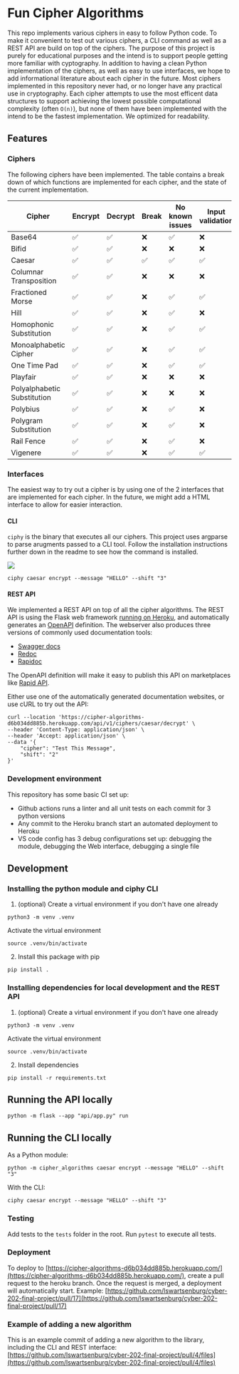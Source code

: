 # Fun Cipher Algorithms

This repo implements various ciphers in easy to follow Python code. To make it convenient to test out various ciphers, a CLI command as well as a REST API are build on top of the ciphers. The purpose of this project is purely for educational purposes and the intend is to support people getting more familiar with cyptography. In addition to having a clean Python implementation of the ciphers, as well as easy to use interfaces, we hope to add informational literature about each cipher in the future. Most ciphers implemented in this repository never had, or no longer have any practical use in cryptography. 
Each cipher attempts to use the most efficent data structures to support achieving the lowest possible computational complexity (often `O(n)`), but none of them have been implemented with the intend to be the fastest implementation. We optimized for readability.

## Features

### Ciphers
The following ciphers have been implemented. The table contains a break down of which functions are implemented for each cipher, and the state of the current implementation.

| Cipher                      | Encrypt | Decrypt | Break | No known issues | Input validation | Has unit tests |
| --------------------------- | ------- | ------- | ----- | --------------- | ---------------- | -------------- |
| Base64                      | ✅       | ✅       | ❌     | ✅               | ❌                | ✅              |
| Bifid                       | ✅       | ✅       | ❌     | ❌               | ❌                | ✅              |
| Caesar                      | ✅       | ✅       | ✅     | ✅               | ✅                | ✅              |
| Columnar Transposition      | ✅       | ✅       | ❌     | ❌               | ❌                | ✅              |
| Fractioned Morse            | ✅       | ✅       | ❌     | ✅               | ✅                | ✅              |
| Hill                        | ✅       | ✅       | ❌     | ✅               | ❌                | ✅              |
| Homophonic Substitution     | ✅       | ✅       | ❌     | ✅               | ✅                | ✅              |
| Monoalphabetic Cipher       | ✅       | ✅       | ❌     | ✅               | ✅                | ✅              |
| One Time Pad                | ✅       | ✅       | ❌     | ✅               | ✅                | ✅              |
| Playfair                    | ✅       | ✅       | ❌     | ❌               | ❌                | ✅              |
| Polyalphabetic Substitution | ✅       | ✅       | ❌     | ❌               | ❌                | ✅              |
| Polybius                    | ✅       | ✅       | ❌     | ✅               | ❌                | ✅              |
| Polygram Substitution       | ✅       | ✅       | ❌     | ✅               | ❌                | ✅              |
| Rail Fence                  | ✅       | ✅       | ❌     | ✅               | ❌                | ✅              |
| Vigenere                    | ✅       | ✅       | ❌     | ✅               | ✅                | ✅              |

### Interfaces
The easiest way to try out a cipher is by using one of the 2 interfaces that are implemented for each cipher. In the future, we might add a HTML interface to allow for easier interaction.

#### CLI
`ciphy` is the binary that executes all our ciphers. This project uses argparse to parse arugments passed to a CLI tool. Follow the installation instructions further down in the readme to see how the command is installed. 

![](docs/cli_recording.gif)

```
ciphy caesar encrypt --message "HELLO" --shift "3"
```


#### REST API
We implemented a REST API on top of all the cipher algorithms. The REST API is using the Flask web framework [running on Heroku](https://cipher-algorithms-d6b034dd885b.herokuapp.com/docs/), and automatically generates an [OpenAPI](https://www.openapis.org/) definition. The webserver also produces three versions of commonly used documentation tools:
- [Swagger docs](https://cipher-algorithms-d6b034dd885b.herokuapp.com/docs/)
- [Redoc](https://cipher-algorithms-d6b034dd885b.herokuapp.com/docs/redoc)
- [Rapidoc](https://cipher-algorithms-d6b034dd885b.herokuapp.com/docs/rapidoc)

The OpenAPI definition will make it easy to publish this API on marketplaces like [Rapid API](https://rapidapi.com/).

Either use one of the automatically generated documentation websites, or use cURL to try out the API:

```
curl --location 'https://cipher-algorithms-d6b034dd885b.herokuapp.com/api/v1/ciphers/caesar/decrypt' \
--header 'Content-Type: application/json' \
--header 'Accept: application/json' \
--data '{
    "cipher": "Test This Message",
    "shift": "2"
}'
```

### Development environment
This repository has some basic CI set up:
- Github actions runs a linter and all unit tests on each commit for 3 python versions
- Any commit to the Heroku branch start an automated deployment to Heroku
- VS code config has 3 debug configurations set up: debugging the module, debugging the Web interface, debugging a single file






## Development
### Installing the python module and ciphy CLI
1. (optional) 
Create a virtual environment if you don't have one already
```
python3 -m venv .venv
```

Activate the virtual environment
```
source .venv/bin/activate
```
2. Install this package with pip
```
pip install .
```
### Installing dependencies for local development and the REST API
1. (optional) 
Create a virtual environment if you don't have one already
```
python3 -m venv .venv
```

Activate the virtual environment
```
source .venv/bin/activate
```
2. Install dependencies
```
pip install -r requirements.txt
```

## Running the API locally
```
python -m flask --app "api/app.py" run
```

## Running the CLI locally
As a Python module:
```
python -m cipher_algorithms caesar encrypt --message "HELLO" --shift "3"
```
With the CLI:
```
ciphy caesar encrypt --message "HELLO" --shift "3"
```

### Testing
Add tests to the `tests` folder in the root. Run `pytest` to execute all tests.

### Deployment
To deploy to [https://cipher-algorithms-d6b034dd885b.herokuapp.com/](https://cipher-algorithms-d6b034dd885b.herokuapp.com/), create a pull request to the heroku branch. Once the request is merged, a deployment will automatically start. Example: [https://github.com/lswartsenburg/cyber-202-final-project/pull/17](https://github.com/lswartsenburg/cyber-202-final-project/pull/17)

### Example of adding a new algorithm
This is an example commit of adding a new algorithm to the library, including the CLI and REST interface:
[https://github.com/lswartsenburg/cyber-202-final-project/pull/4/files](https://github.com/lswartsenburg/cyber-202-final-project/pull/4/files)